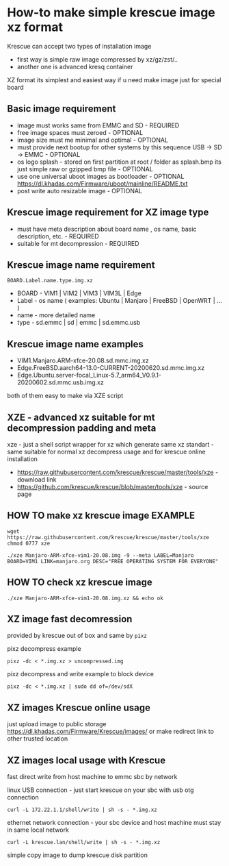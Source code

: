 # How-to make simple krescue image xz format

Krescue can accept two types of installation image

+ first way is simple raw image compressed by xz/gz/zst/..
+ another one is advanced kresq container

XZ format its simplest and easiest way if u need make image just for special board

## Basic image requirement

+ image must works same from EMMC and SD        - REQUIRED
+ free image spaces must zeroed	                - OPTIONAL
+ image size must me minimal and optimal        - OPTIONAL
+ must provide next bootup for other systems by
  this sequence USB -> SD -> EMMC               - OPTIONAL
+ os logo splash - stored on first partition 
  at root / folder as splash.bmp
  its just simple raw or gzipped bmp file       - OPTIONAL
+ use one universal uboot images as bootloader  - OPTIONAL
  https://dl.khadas.com/Firmware/uboot/mainline/README.txt
+ post write auto resizable image               - OPTIONAL

## Krescue image requirement for XZ image type

+ must have meta description	about
  board name , os name, basic description, etc. - REQUIRED
+ suitable for mt decompression                 - REQUIRED

## Krescue image name requirement

    BOARD.Label.name.type.img.xz

+ BOARD - VIM1 | VIM2 | VIM3 | VIM3L | Edge
+ Label - os name ( examples: Ubuntu | Manjaro | FreeBSD | OpenWRT | ... )
+ name  - more detailed name
+ type  - sd.emmc | sd | emmc | sd.emmc.usb

## Krescue image name examples

+ VIM1.Manjaro.ARM-xfce-20.08.sd.mmc.img.xz
+ Edge.FreeBSD.aarch64-13.0-CURRENT-20200620.sd.mmc.img.xz
+ Edge.Ubuntu.server-focal_Linux-5.7_arm64_V0.9.1-20200602.sd.mmc.usb.img.xz

both of them easy to make via XZE script

## XZE - advanced xz suitable for mt decompression padding and meta

xze - just a shell script wrapper for xz which generate same
xz standart - same suitable for normal xz decompress usage
and for krescue online installation

+ https://raw.githubusercontent.com/krescue/krescue/master/tools/xze - download link
+ https://github.com/krescue/krescue/blob/master/tools/xze - source page

## HOW TO make xz krescue image EXAMPLE

```
wget https://raw.githubusercontent.com/krescue/krescue/master/tools/xze
chmod 0777 xze

./xze Manjaro-ARM-xfce-vim1-20.08.img -9 --meta LABEL=Manjaro BOARD=VIM1 LINK=manjaro.org DESC="FREE OPERATING SYSTEM FOR EVERYONE"

```
## HOW TO check xz krescue image


```
./xze Manjaro-ARM-xfce-vim1-20.08.img.xz && echo ok

```
## XZ image fast decomression

provided by krescue out of box and same by `pixz`

pixz decompress example

```
pixz -dc < *.img.xz > uncompressed.img
```

pixz decompress and write example to block device

```
pixz -dc < *.img.xz | sudo dd of=/dev/sdX
```

## XZ images Krescue online usage

just upload image to public storage https://dl.khadas.com/Firmware/Krescue/images/
or make redirect link to other trusted location

## XZ images local usage with Krescue

fast direct write from host machine to emmc sbc by network

linux USB connection - just start krescue on your sbc with usb otg connection

```
curl -L 172.22.1.1/shell/write | sh -s - *.img.xz
```

ethernet network connection - your sbc device and host machine must stay in same local network

```
curl -L krescue.lan/shell/write | sh -s - *.img.xz
```

simple copy image to dump krescue disk partition
